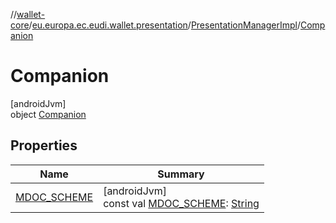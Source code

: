 //[wallet-core](../../../../index.md)/[eu.europa.ec.eudi.wallet.presentation](../../index.md)/[PresentationManagerImpl](../index.md)/[Companion](index.md)

# Companion

[androidJvm]\
object [Companion](index.md)

## Properties

| Name | Summary |
|---|---|
| [MDOC_SCHEME](-m-d-o-c_-s-c-h-e-m-e.md) | [androidJvm]<br>const val [MDOC_SCHEME](-m-d-o-c_-s-c-h-e-m-e.md): [String](https://kotlinlang.org/api/latest/jvm/stdlib/kotlin-stdlib/kotlin/-string/index.html) |
